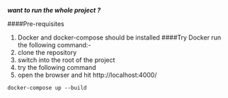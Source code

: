 ***want to run the whole project ?***

####Pre-requisites
1. Docker and docker-compose should be installed
####Try Docker
run the  following command:-
1. clone the repository
1. switch into the root of the project
1. try the following command
1. open the browser and hit http://localhost:4000/
```
docker-compose up --build
```
